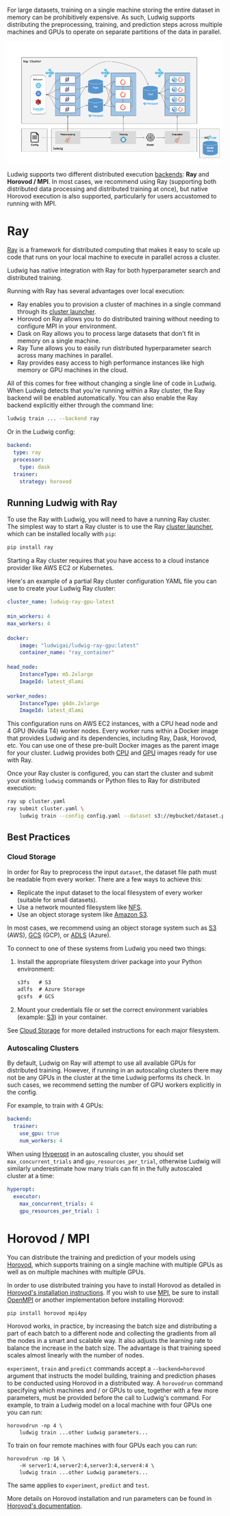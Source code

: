 For large datasets, training on a single machine storing the entire dataset in memory can be prohibitively expensive. As such,
Ludwig supports distributing the preprocessing, training, and prediction steps across multiple machines and GPUs to
operate on separate partitions of the data in parallel.

![img](../../images/ludwig_on_ray.png)

Ludwig supports two different distributed execution [backends](../../configuration/backend.md): **Ray** and **Horovod / MPI**. In most
cases, we recommend using Ray (supporting both distributed data processing and distributed training at once), but native Horovod execution
is also supported, particularly for users accustomed to running with MPI.

# Ray

[Ray](https://ray.io/) is a framework for distributed computing that makes it easy to scale up code that runs on your
local machine to execute in parallel across a cluster.

Ludwig has native integration with Ray for both hyperparameter search and distributed training.

Running with Ray has several advantages over local execution:

- Ray enables you to provision a cluster of machines in a single command through its [cluster launcher](https://docs.ray.io/en/latest/cluster/launcher.html).
- Horovod on Ray allows you to do distributed training without needing to configure MPI in your environment.
- Dask on Ray allows you to process large datasets that don't fit in memory on a single machine.
- Ray Tune allows you to easily run distributed hyperparameter search across many machines in parallel.
- Ray provides easy access to high performance instances like high memory or GPU machines in the cloud.

All of this comes for free without changing a single line of code in Ludwig. When Ludwig detects that you're running
within a Ray cluster, the Ray backend will be enabled automatically. You can also enable the Ray backend explicitly
either through the command line:

```bash
ludwig train ... --backend ray
```

Or in the Ludwig config:

```yaml
backend:
  type: ray
  processor:
    type: dask
  trainer:
    strategy: horovod
```

## Running Ludwig with Ray

To use the Ray with Ludwig, you will need to have a running Ray cluster. The simplest way to start a Ray cluster is to
use the Ray [cluster launcher](https://docs.ray.io/en/latest/cluster/launcher.html), which can be installed locally
with `pip`:

```bash
pip install ray
```

Starting a Ray cluster requires that you have access to a cloud instance provider like AWS EC2 or Kubernetes.

Here's an example of a partial Ray cluster configuration YAML file you can use to create your Ludwig Ray cluster:

```yaml
cluster_name: ludwig-ray-gpu-latest

min_workers: 4
max_workers: 4

docker:
    image: "ludwigai/ludwig-ray-gpu:latest"
    container_name: "ray_container"

head_node:
    InstanceType: m5.2xlarge
    ImageId: latest_dlami

worker_nodes:
    InstanceType: g4dn.2xlarge
    ImageId: latest_dlami
```

This configuration runs on AWS EC2 instances, with a CPU head node and 4 GPU (Nvidia T4) worker nodes. Every worker runs
within a Docker image that provides Ludwig and its dependencies, including Ray, Dask, Horovod, etc. You can use one of
these pre-built Docker images as the parent image for your cluster. Ludwig provides both
[CPU](https://hub.docker.com/r/ludwigai/ludwig-ray) and [GPU](https://hub.docker.com/r/ludwigai/ludwig-ray-gpu) images
ready for use with Ray.

Once your Ray cluster is configured, you can start the cluster and submit your existing `ludwig` commands or Python
files to Ray for distributed execution:

```bash
ray up cluster.yaml
ray submit cluster.yaml \
    ludwig train --config config.yaml --dataset s3://mybucket/dataset.parquet
```

## Best Practices

### Cloud Storage

In order for Ray to preprocess the input `dataset`, the dataset file path must be readable
from every worker. There are a few ways to achieve this:

- Replicate the input dataset to the local filesystem of every worker (suitable for small datasets).
- Use a network mounted filesystem like [NFS](https://en.wikipedia.org/wiki/Network_File_System).
- Use an object storage system like [Amazon S3](https://aws.amazon.com/s3/).

In most cases, we recommend using an object storage system such as [S3](https://aws.amazon.com/s3/) (AWS),
[GCS](https://cloud.google.com/storage) (GCP), or [ADLS](https://learn.microsoft.com/en-us/azure/storage/common/storage-introduction) (Azure).

To connect to one of these systems from Ludwig you need two things:

1. Install the appropriate filesystem driver package into your Python environment:

    ```txt
    s3fs   # S3
    adlfs  # Azure Storage
    gcsfs  # GCS
    ```

2. Mount your credentials file or set the correct environment variables (example: [S3](https://boto3.amazonaws.com/v1/documentation/api/latest/guide/configuration.html#using-environment-variables)) in your container.

See [Cloud Storage](../cloud_storage.md) for more detailed instructions for each major filesystem.

### Autoscaling Clusters

By default, Ludwig on Ray will attempt to use all available GPUs for distributed training. However, if running in an autoscaling
clusters there may not be any GPUs in the cluster at the time Ludwig performs its check. In such cases, we recommend setting the
number of GPU workers explicitly in the config.

For example, to train with 4 GPUs:

```yaml
backend:
  trainer:
    use_gpu: true
    num_workers: 4
```

When using [Hyperopt](../hyperopt.md) in an autoscaling cluster, you should set `max_concurrent_trials` and `gpu_resources_per_trial`,
otherwise Ludwig will similarly underestimate how many trials can fit in the fully autoscaled cluster at a time:

```yaml
hyperopt:
  executor:
    max_concurrent_trials: 4
    gpu_resources_per_trial: 1
```

# Horovod / MPI

You can distribute the training and prediction of your models using [Horovod](https://github.com/uber/horovod), which
supports training on a single machine with multiple GPUs as well as on multiple machines with multiple GPUs.

In order to use distributed training you have to install Horovod as detailed in
[Horovod's installation instructions](https://github.com/uber/horovod#install). If you wish to use [MPI](https://en.wikipedia.org/wiki/Message_Passing_Interface), be sure to install [OpenMPI](https://www.open-mpi.org) or another implementation before installing Horovod:

```
pip install horovod mpi4py
```

Horovod works, in practice, by increasing the batch size and distributing a part of each batch to a different node and
collecting the gradients from all the nodes in a smart and scalable way. It also adjusts the learning rate to balance
the increase in the batch size. The advantage is that training speed scales almost linearly with the number of nodes.

`experiment`, `train` and `predict` commands accept a `--backend=horovod` argument that instructs the model building,
training and prediction phases to be conducted using Horovod in a distributed way. A `horovodrun` command specifying
which machines and / or GPUs to use, together with a few more parameters, must be provided before the call to Ludwig's
command. For example, to train a Ludwig model on a local machine with four GPUs one you can run:

```
horovodrun -np 4 \
    ludwig train ...other Ludwig parameters...
```

To train on four remote machines with four GPUs each you can run:

```
horovodrun -np 16 \
    -H server1:4,server2:4,server3:4,server4:4 \
    ludwig train ...other Ludwig parameters...
```

The same applies to `experiment`, `predict` and `test`.

More details on Horovod installation and run parameters can be found in [Horovod's documentation](https://github.com/uber/horovod).
